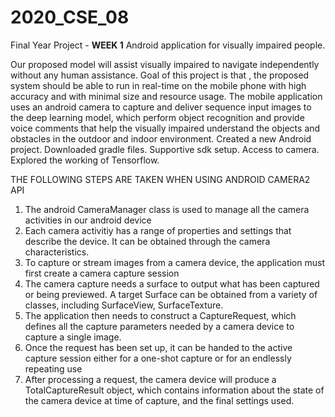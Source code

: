 # 2020_CSE_08
Final Year Project - **WEEK 1**
Android application for visually impaired people.
 
Our proposed model will assist visually impaired to navigate independently without any human assistance. 
Goal of this project is that , the proposed system should be able to run in real-time on the mobile phone with high accuracy and with minimal size and resource usage.
The mobile application uses an android camera to capture and deliver sequence input images to the deep learning model, which perform object recognition and provide voice comments that help the visually impaired understand the objects and obstacles in the outdoor and indoor environment. 
Created a new Android project.
 Downloaded gradle files. 
 Supportive sdk setup.
 Access to camera.
 Explored the working of Tensorflow.
 
 THE FOLLOWING STEPS ARE TAKEN WHEN USING ANDROID CAMERA2 API

1. The android CameraManager class is used to manage all the camera activities in our android device
2. Each camera activitiy has a range of properties and settings that describe the device. It can be obtained through the camera characteristics.
3. To capture or stream images from a camera device, the application must first create a camera capture session
4. The camera capture needs a surface to output what has been captured or being previewed. A target Surface can be obtained from a variety of classes, including SurfaceView, SurfaceTexture.
5. The application then needs to construct a CaptureRequest, which defines all the capture parameters needed by a camera device to capture a single image.
6. Once the request has been set up, it can be handed to the active capture session either for a one-shot capture or for an endlessly repeating use
7. After processing a request, the camera device will produce a TotalCaptureResult object, which contains information about the state of the camera device at time of capture, and the final settings used.




